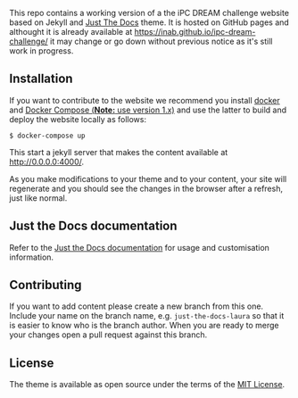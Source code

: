 This repo contains a working version of a the iPC DREAM challenge website based on Jekyll and [Just The Docs](https://github.com/pmarsceill/just-the-docs) theme. It is hosted on GitHub pages and althought it is already available at https://inab.github.io/ipc-dream-challenge/ it may change or go down without previous notice as it's still work in progress.

## Installation

If you want to contribute to the website we recommend you install [docker](https://docs.docker.com/engine/install/) and [Docker Compose (**Note:** use version 1.x)](https://docs.docker.com/compose/install/) and use the latter to build and deploy the website locally as follows:

    $ docker-compose up

This start a jekyll server that makes the content available at http://0.0.0.0:4000/.

As you make modifications to your theme and to your content, your site will regenerate and you should see the changes in the browser after a refresh, just like normal.

## Just the Docs documentation

Refer to the [Just the Docs documentation](https://pmarsceill.github.io/just-the-docs/) for usage and customisation information.

## Contributing

If you want to add content please create a new branch from this one. Include your name on the branch name, e.g. `just-the-docs-laura` so that it is easier to know who is the branch author. When you are ready to merge your changes open a pull request against this branch.

## License

The theme is available as open source under the terms of the [MIT License](http://opensource.org/licenses/MIT).
